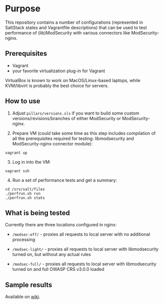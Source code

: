 # Purpose

This repository contains a number of configurations (represented
in SaltStack states and Vagrantfile descriptions) that can be used
to test performance of (lib)ModSecurity with various connectors
like ModSecurity-nginx.

## Prerequisites

 * Vagrant
 * your favorite virtualization plug-in for Vagrant

VirtualBox is known to work on MacOS/Linux-based laptops, while
KVM/libvirt is probably the best choice for servers.

## How to use

 1. Adjust `pillars/versions.sls` if you want to build some custom
versions/revisions/branches of either ModSecurity or ModSecurity-nginx.

 2. Prepare VM (could take some time as this step includes
compilation of all the prerequisites required for testing:
libmodsecurity and ModSecurity-nginx connector module):

```
vagrant up
```

 3. Log in into the VM:

```
vagrant ssh
```

 4. Run a set of performance tests and get a summary:

```
cd /srv/salt/files
./perfrun.sh run
./perfrun.sh stats
```

## What is being tested

Currently there are three locations configured in nginx:

 * `/modsec-off/` - proxies all requests to local server with no additional
processing

 * `/modsec-light/` - proxies all requests to local server with libmodsecurity
turned on, but without any actual rules

 * `/modsec-full/` - proxies all requests to local server with libmodsecurity
turned on and full OWASP CRS v3.0.0 loaded

## Sample results

Available on [wiki](https://github.com/defanator/modsecurity-performance/wiki).
